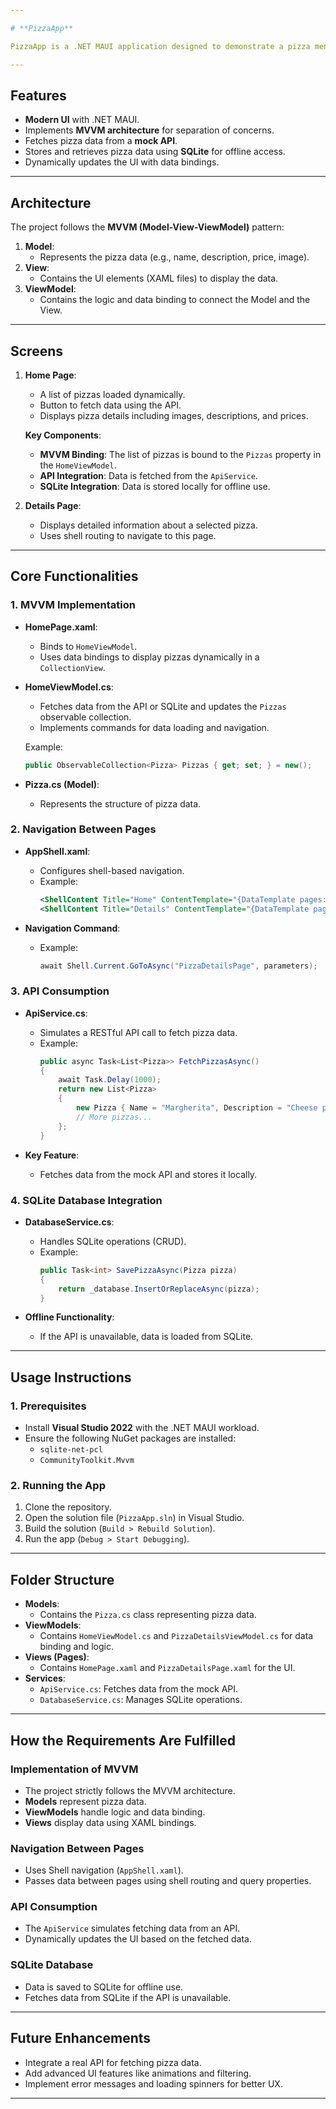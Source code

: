 ```yaml
---

# **PizzaApp**

PizzaApp is a .NET MAUI application designed to demonstrate a pizza menu system using **MVVM architecture**, **API integration**, and **SQLite database storage**. It allows users to view pizza details, fetch data from an API, and store the data locally for offline use.

---
```


## **Features**
- **Modern UI** with .NET MAUI.
- Implements **MVVM architecture** for separation of concerns.
- Fetches pizza data from a **mock API**.
- Stores and retrieves pizza data using **SQLite** for offline access.
- Dynamically updates the UI with data bindings.

---

## **Architecture**
The project follows the **MVVM (Model-View-ViewModel)** pattern:
1. **Model**:
   - Represents the pizza data (e.g., name, description, price, image).
2. **View**:
   - Contains the UI elements (XAML files) to display the data.
3. **ViewModel**:
   - Contains the logic and data binding to connect the Model and the View.

---

## **Screens**
1. **Home Page**:
   - A list of pizzas loaded dynamically.
   - Button to fetch data using the API.
   - Displays pizza details including images, descriptions, and prices.

   **Key Components**:
   - **MVVM Binding**: The list of pizzas is bound to the `Pizzas` property in the `HomeViewModel`.
   - **API Integration**: Data is fetched from the `ApiService`.
   - **SQLite Integration**: Data is stored locally for offline use.

2. **Details Page**:
   - Displays detailed information about a selected pizza.
   - Uses shell routing to navigate to this page.

---

## **Core Functionalities**
### **1. MVVM Implementation**
- **HomePage.xaml**:
   - Binds to `HomeViewModel`.
   - Uses data bindings to display pizzas dynamically in a `CollectionView`.

- **HomeViewModel.cs**:
   - Fetches data from the API or SQLite and updates the `Pizzas` observable collection.
   - Implements commands for data loading and navigation.

   Example:
   ```csharp
   public ObservableCollection<Pizza> Pizzas { get; set; } = new();
   ```

- **Pizza.cs (Model)**:
   - Represents the structure of pizza data.

### **2. Navigation Between Pages**
- **AppShell.xaml**:
   - Configures shell-based navigation.
   - Example:
     ```xml
     <ShellContent Title="Home" ContentTemplate="{DataTemplate pages:HomePage}" Route="HomePage" />
     <ShellContent Title="Details" ContentTemplate="{DataTemplate pages:PizzaDetailsPage}" Route="PizzaDetailsPage" />
     ```

- **Navigation Command**:
   - Example:
     ```csharp
     await Shell.Current.GoToAsync("PizzaDetailsPage", parameters);
     ```

### **3. API Consumption**
- **ApiService.cs**:
   - Simulates a RESTful API call to fetch pizza data.
   - Example:
     ```csharp
     public async Task<List<Pizza>> FetchPizzasAsync()
     {
         await Task.Delay(1000);
         return new List<Pizza>
         {
             new Pizza { Name = "Margherita", Description = "Cheese pizza", Price = 8.99 },
             // More pizzas...
         };
     }
     ```

- **Key Feature**:
   - Fetches data from the mock API and stores it locally.

### **4. SQLite Database Integration**
- **DatabaseService.cs**:
   - Handles SQLite operations (CRUD).
   - Example:
     ```csharp
     public Task<int> SavePizzaAsync(Pizza pizza)
     {
         return _database.InsertOrReplaceAsync(pizza);
     }
     ```

- **Offline Functionality**:
   - If the API is unavailable, data is loaded from SQLite.

---

## **Usage Instructions**

### **1. Prerequisites**
- Install **Visual Studio 2022** with the .NET MAUI workload.
- Ensure the following NuGet packages are installed:
  - `sqlite-net-pcl`
  - `CommunityToolkit.Mvvm`

### **2. Running the App**
1. Clone the repository.
2. Open the solution file (`PizzaApp.sln`) in Visual Studio.
3. Build the solution (`Build > Rebuild Solution`).
4. Run the app (`Debug > Start Debugging`).

---

## **Folder Structure**
- **Models**:
  - Contains the `Pizza.cs` class representing pizza data.
- **ViewModels**:
  - Contains `HomeViewModel.cs` and `PizzaDetailsViewModel.cs` for data binding and logic.
- **Views (Pages)**:
  - Contains `HomePage.xaml` and `PizzaDetailsPage.xaml` for the UI.
- **Services**:
  - `ApiService.cs`: Fetches data from the mock API.
  - `DatabaseService.cs`: Manages SQLite operations.


---

## **How the Requirements Are Fulfilled**

### **Implementation of MVVM**
- The project strictly follows the MVVM architecture.
- **Models** represent pizza data.
- **ViewModels** handle logic and data binding.
- **Views** display data using XAML bindings.

### **Navigation Between Pages**
- Uses Shell navigation (`AppShell.xaml`).
- Passes data between pages using shell routing and query properties.

### **API Consumption**
- The `ApiService` simulates fetching data from an API.
- Dynamically updates the UI based on the fetched data.

### **SQLite Database**
- Data is saved to SQLite for offline use.
- Fetches data from SQLite if the API is unavailable.

---

## **Future Enhancements**
- Integrate a real API for fetching pizza data.
- Add advanced UI features like animations and filtering.
- Implement error messages and loading spinners for better UX.

---
